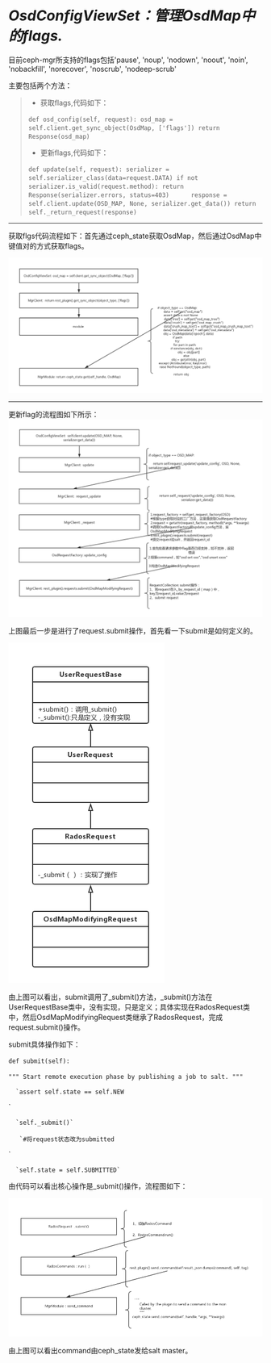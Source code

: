 # _**OsdConfigViewSet：管理OsdMap中的flags.**_

目前ceph-mgr所支持的flags包括'pause', 'noup', 'nodown', 'noout', 'noin', 'nobackfill', 'norecover', 'noscrub', 'nodeep-scrub'

主要包括两个方法：

> * 获取flags,代码如下：
> 
> `def osd_config(self, request):
>     osd_map = self.client.get_sync_object(OsdMap, ['flags'])
>     return Response(osd_map)`
> 
> * 更新flags,代码如下：
> 
> `def update(self, request):
>     serializer = self.serializer_class(data=request.DATA)
>     if not serializer.is_valid(request.method):
>             return Response(serializer.errors, status=403)     
>       response = self.client.update(OSD_MAP, None, serializer.get_data())
>     return self._return_request(response)`

---

获取flgs代码流程如下：首先通过ceph\_state获取OsdMap，然后通过OsdMap中键值对的方式获取flags。

![](/assets/getOsdMapFlags.png)

---

更新flag的流程图如下所示：![](/assets/updateOsdMapflags1.png)

上图最后一步是进行了request.submit操作，首先看一下submit是如何定义的。

![](/assets/OsdMapModifyingRequest.submit.png)

由上图可以看出，submit调用了\_submit\(\)方法，\_submit\(\)方法在UserRequestBase类中，没有实现，只是定义；具体实现在RadosRequest类中，然后OsdMapModifyingRequest类继承了RadosRequest，完成request.submit\(\)操作。

submit具体操作如下：

`def submit(self):`

`"""
Start remote execution phase by publishing a job to salt.
"""`

      `assert self.state == self.NEW

\`

      `self._submit()`

       `#将request状态改为submitted

\`

      `self.state = self.SUBMITTED`

由代码可以看出核心操作是\_submit\(\)操作，流程图如下：

![](/assets/_request.png)

由上图可以看出command由ceph\_state发给salt master。  

